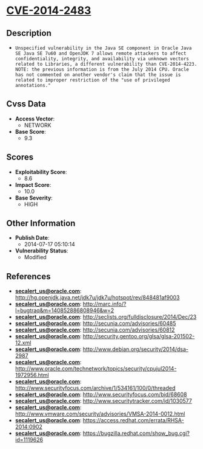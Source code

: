 
# [CVE-2014-2483](http://hg.openjdk.java.net/jdk7u/jdk7u/hotspot/rev/848481af9003)

## Description

- `Unspecified vulnerability in the Java SE component in Oracle Java SE Java SE 7u60 and OpenJDK 7 allows remote attackers to affect confidentiality, integrity, and availability via unknown vectors related to Libraries, a different vulnerability than CVE-2014-4223. NOTE: the previous information is from the July 2014 CPU. Oracle has not commented on another vendor's claim that the issue is related to improper restriction of the "use of privileged annotations."`

## Cvss Data

- **Access Vector**:
  - NETWORK
- **Base Score**:
  - 9.3

## Scores

- **Exploitability Score**:
  - 8.6
- **Impact Score**:
  - 10.0
- **Base Severity**:
  - HIGH

## Other Information

- **Publish Date**:
  - 2014-07-17 05:10:14
- **Vulnerability Status**:
  - Modified

## References

- **secalert_us@oracle.com**: http://hg.openjdk.java.net/jdk7u/jdk7u/hotspot/rev/848481af9003
- **secalert_us@oracle.com**: http://marc.info/?l=bugtraq&m=140852886808946&w=2
- **secalert_us@oracle.com**: http://seclists.org/fulldisclosure/2014/Dec/23
- **secalert_us@oracle.com**: http://secunia.com/advisories/60485
- **secalert_us@oracle.com**: http://secunia.com/advisories/60812
- **secalert_us@oracle.com**: http://security.gentoo.org/glsa/glsa-201502-12.xml
- **secalert_us@oracle.com**: http://www.debian.org/security/2014/dsa-2987
- **secalert_us@oracle.com**: http://www.oracle.com/technetwork/topics/security/cpujul2014-1972956.html
- **secalert_us@oracle.com**: http://www.securityfocus.com/archive/1/534161/100/0/threaded
- **secalert_us@oracle.com**: http://www.securityfocus.com/bid/68608
- **secalert_us@oracle.com**: http://www.securitytracker.com/id/1030577
- **secalert_us@oracle.com**: http://www.vmware.com/security/advisories/VMSA-2014-0012.html
- **secalert_us@oracle.com**: https://access.redhat.com/errata/RHSA-2014:0902
- **secalert_us@oracle.com**: https://bugzilla.redhat.com/show_bug.cgi?id=1119626
